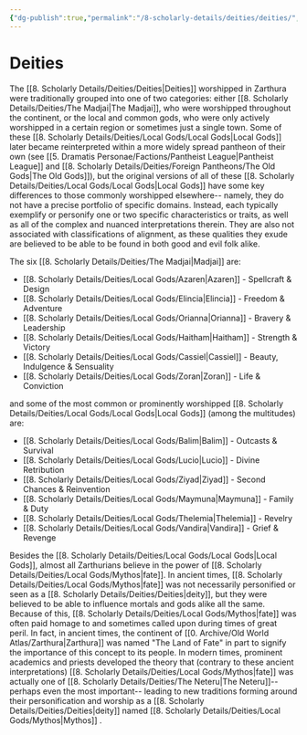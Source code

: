 ```yaml
---
{"dg-publish":true,"permalink":"/8-scholarly-details/deities/deities/","noteIcon":""}
---
```


# Deities

The [[8. Scholarly Details/Deities/Deities\|Deities]] worshipped in Zarthura were traditionally grouped into one of two categories: either [[8. Scholarly Details/Deities/The Madjai\|The Madjai]], who were worshipped throughout the continent, or the local and common gods, who were only actively worshipped in a certain region or sometimes just a single town. Some of these [[8. Scholarly Details/Deities/Local Gods/Local Gods\|Local Gods]] later became reinterpreted within a more widely spread pantheon of their own (see [[5. Dramatis Personae/Factions/Pantheist League\|Pantheist League]] and [[8. Scholarly Details/Deities/Foreign Pantheons/The Old Gods\|The Old Gods]]), but the original versions of all of these [[8. Scholarly Details/Deities/Local Gods/Local Gods\|Local Gods]] have some key differences to those commonly worshipped elsewhere-- namely, they do not have a precise portfolio of specific domains. Instead, each typically exemplify or personify one or two specific characteristics or traits, as well as all of the complex and nuanced interpretations therein. They are also not associated with classifications of alignment, as these qualities they exude are believed to be able to be found in both good and evil folk alike.

The six [[8. Scholarly Details/Deities/The Madjai\|Madjai]] are: 

- [[8. Scholarly Details/Deities/Local Gods/Azaren\|Azaren]] - Spellcraft & Design 
- [[8. Scholarly Details/Deities/Local Gods/Elincia\|Elincia]] - Freedom & Adventure 
- [[8. Scholarly Details/Deities/Local Gods/Orianna\|Orianna]] - Bravery & Leadership
- [[8. Scholarly Details/Deities/Local Gods/Haitham\|Haitham]] - Strength & Victory 
- [[8. Scholarly Details/Deities/Local Gods/Cassiel\|Cassiel]] - Beauty, Indulgence & Sensuality 
- [[8. Scholarly Details/Deities/Local Gods/Zoran\|Zoran]] - Life & Conviction

and some of the most common or prominently worshipped [[8. Scholarly Details/Deities/Local Gods/Local Gods\|Local Gods]] (among the multitudes) are: 

- [[8. Scholarly Details/Deities/Local Gods/Balim\|Balim]] - Outcasts & Survival 
- [[8. Scholarly Details/Deities/Local Gods/Lucio\|Lucio]] - Divine Retribution
- [[8. Scholarly Details/Deities/Local Gods/Ziyad\|Ziyad]] - Second Chances & Reinvention 
- [[8. Scholarly Details/Deities/Local Gods/Maymuna\|Maymuna]] - Family & Duty  
- [[8. Scholarly Details/Deities/Local Gods/Thelemia\|Thelemia]] - Revelry 
- [[8. Scholarly Details/Deities/Local Gods/Vandira\|Vandira]] - Grief & Revenge  

Besides the [[8. Scholarly Details/Deities/Local Gods/Local Gods\|Local Gods]], almost all Zarthurians believe in the power of [[8. Scholarly Details/Deities/Local Gods/Mythos\|fate]]. In ancient times, [[8. Scholarly Details/Deities/Local Gods/Mythos\|fate]] was not necessarily personified or seen as a [[8. Scholarly Details/Deities/Deities\|deity]], but they were believed to be able to influence mortals and gods alike all the same. Because of this, [[8. Scholarly Details/Deities/Local Gods/Mythos\|fate]] was often paid homage to and sometimes called upon during times of great peril. In fact, in ancient times, the continent of [[0. Archive/Old World Atlas/Zarthura\|Zarthura]] was named "The Land of Fate" in part to signify the importance of this concept to its people. In modern times, prominent academics and priests developed the theory that (contrary to these ancient interpretations) [[8. Scholarly Details/Deities/Local Gods/Mythos\|fate]] was actually one of [[8. Scholarly Details/Deities/The Neteru\|The Neteru]]-- perhaps even the most important-- leading to new traditions forming around their personification and worship as a [[8. Scholarly Details/Deities/Deities\|deity]] named [[8. Scholarly Details/Deities/Local Gods/Mythos\|Mythos]] . 

